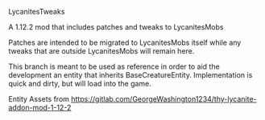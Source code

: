 LycanitesTweaks

A 1.12.2 mod that includes patches and tweaks to LycanitesMobs

Patches are intended to be migrated to LycanitesMobs itself while any tweaks that are outside LycanitesMobs will remain here.

This branch is meant to be used as reference in order to aid the development an entity that inherits BaseCreatureEntity. Implementation is quick and dirty, but will load into the game.


Entity Assets from
https://gitlab.com/GeorgeWashington1234/thy-lycanite-addon-mod-1-12-2
